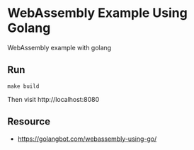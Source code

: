 # WebAssembly Example Using Golang

WebAssembly example with golang

## Run

```
make build
```

Then visit http://localhost:8080

## Resource 

- https://golangbot.com/webassembly-using-go/